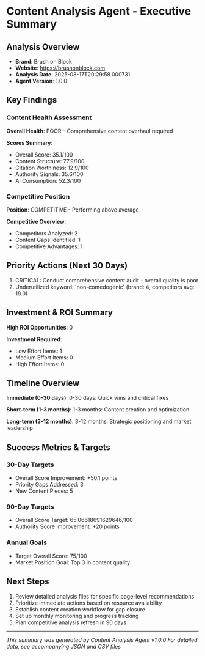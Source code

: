 # Content Analysis Agent - Executive Summary

## Analysis Overview
- **Brand**: Brush on Block
- **Website**: https://brushonblock.com
- **Analysis Date**: 2025-08-17T20:29:58.000731
- **Agent Version**: 1.0.0

## Key Findings

### Content Health Assessment
**Overall Health**: POOR - Comprehensive content overhaul required

**Scores Summary**:
- Overall Score: 35.1/100
- Content Structure: 77.9/100
- Citation Worthiness: 12.9/100
- Authority Signals: 35.6/100
- AI Consumption: 52.3/100

### Competitive Position
**Position**: COMPETITIVE - Performing above average

**Competitive Overview**:
- Competitors Analyzed: 2
- Content Gaps Identified: 1
- Competitive Advantages: 1

## Priority Actions (Next 30 Days)

1. CRITICAL: Conduct comprehensive content audit - overall quality is poor
2. Underutilized keyword: 'non-comedogenic' (brand: 4, competitors avg: 18.0)


## Investment & ROI Summary

**High ROI Opportunities**: 0

**Investment Required**:
- Low Effort Items: 1
- Medium Effort Items: 0 
- High Effort Items: 0

## Timeline Overview

**Immediate (0-30 days)**: 0-30 days: Quick wins and critical fixes

**Short-term (1-3 months)**: 1-3 months: Content creation and optimization

**Long-term (3-12 months)**: 3-12 months: Strategic positioning and market leadership

## Success Metrics & Targets

### 30-Day Targets
- Overall Score Improvement: +50.1 points
- Priority Gaps Addressed: 3
- New Content Pieces: 5

### 90-Day Targets
- Overall Score Target: 65.06618691629646/100
- Authority Score Improvement: +20 points

### Annual Goals
- Target Overall Score: 75/100
- Market Position Goal: Top 3 in content quality

## Next Steps

1. Review detailed analysis files for specific page-level recommendations
2. Prioritize immediate actions based on resource availability
3. Establish content creation workflow for gap closure
4. Set up monthly monitoring and progress tracking
5. Plan competitive analysis refresh in 90 days

---

*This summary was generated by Content Analysis Agent v1.0.0*
*For detailed data, see accompanying JSON and CSV files*
